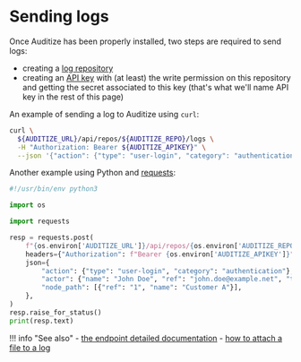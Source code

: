 # Sending logs

Once Auditize has been properly installed, two steps are required to send logs:

- creating a [log repository](overview.md#log-repositories)
- creating an [API key](overview.md#api-keys) with (at least) the write permission on this repository and getting the secret associated to this key (that's what we'll name API key in the rest of this page)

An example of sending a log to Auditize using `curl`:

```bash
curl \
  ${AUDITIZE_URL}/api/repos/${AUDITIZE_REPO}/logs \
  -H "Authorization: Bearer ${AUDITIZE_APIKEY}" \
  --json '{"action": {"type": "user-login", "category": "authentication"}, "actor": {"name": "John Doe", "ref": "john.doe@example.net", "type": "user"}, "node_path": [{"ref": "1", "name": "Customer A"}]}'
```

Another example using Python and [requests](https://docs.python-requests.org/en/master/):

```python
#!/usr/bin/env python3

import os

import requests

resp = requests.post(
    f"{os.environ['AUDITIZE_URL']}/api/repos/{os.environ['AUDITIZE_REPO']}/logs",
    headers={"Authorization": f"Bearer {os.environ['AUDITIZE_APIKEY']}"},
    json={
        "action": {"type": "user-login", "category": "authentication"},
        "actor": {"name": "John Doe", "ref": "john.doe@example.net", "type": "user"},
        "node_path": [{"ref": "1", "name": "Customer A"}],
    },
)
resp.raise_for_status()
print(resp.text)
```

!!! info "See also"
    - [the endpoint detailed documentation](api.html#tag/log/operation/create_log)
    - [how to attach a file to a log](api.html#tag/log/operation/add_log_attachment)
